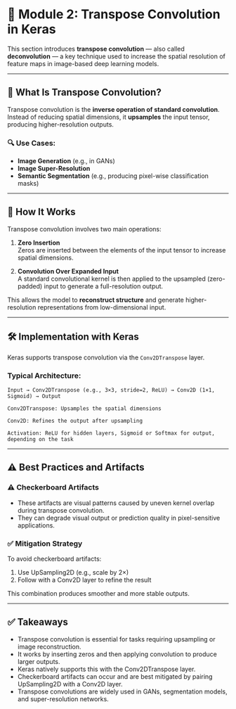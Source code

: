 # 🔁 Module 2: Transpose Convolution in Keras

This section introduces **transpose convolution** — also called **deconvolution** — a key technique used to increase the spatial resolution of feature maps in image-based deep learning models.

---

## 📘 What Is Transpose Convolution?

Transpose convolution is the **inverse operation of standard convolution**. Instead of reducing spatial dimensions, it **upsamples** the input tensor, producing higher-resolution outputs.

### 🔍 Use Cases:

- **Image Generation** (e.g., in GANs)
- **Image Super-Resolution**
- **Semantic Segmentation** (e.g., producing pixel-wise classification masks)

---

## 🧠 How It Works

Transpose convolution involves two main operations:

1. **Zero Insertion**  
   Zeros are inserted between the elements of the input tensor to increase spatial dimensions.

2. **Convolution Over Expanded Input**  
   A standard convolutional kernel is then applied to the upsampled (zero-padded) input to generate a full-resolution output.

This allows the model to **reconstruct structure** and generate higher-resolution representations from low-dimensional input.

---

## 🛠 Implementation with Keras

Keras supports transpose convolution via the `Conv2DTranspose` layer.

### Typical Architecture:

```text
Input → Conv2DTranspose (e.g., 3×3, stride=2, ReLU) → Conv2D (1×1, Sigmoid) → Output

Conv2DTranspose: Upsamples the spatial dimensions

Conv2D: Refines the output after upsampling

Activation: ReLU for hidden layers, Sigmoid or Softmax for output, depending on the task
```

---

## ⚠️ Best Practices and Artifacts

### ⚠️ Checkerboard Artifacts

- These artifacts are visual patterns caused by uneven kernel overlap during transpose convolution.
- They can degrade visual output or prediction quality in pixel-sensitive applications.

### ✅ Mitigation Strategy

To avoid checkerboard artifacts:

1. Use UpSampling2D (e.g., scale by 2×)
2. Follow with a Conv2D layer to refine the result

This combination produces smoother and more stable outputs.

---

## ✅ Takeaways

- Transpose convolution is essential for tasks requiring upsampling or image reconstruction.
- It works by inserting zeros and then applying convolution to produce larger outputs.
- Keras natively supports this with the Conv2DTranspose layer.
- Checkerboard artifacts can occur and are best mitigated by pairing UpSampling2D with a Conv2D layer.
- Transpose convolutions are widely used in GANs, segmentation models, and super-resolution networks.
